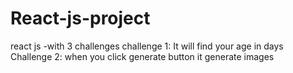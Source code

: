 # React-js-project
react js -with 3 challenges
challenge 1:
It will find your age in days
 Challenge 2:
 when  you click generate button it generate images
 
